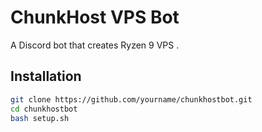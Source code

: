 # ChunkHost VPS Bot

A Discord bot that creates Ryzen 9 VPS .

## Installation

```bash
git clone https://github.com/yourname/chunkhostbot.git
cd chunkhostbot
bash setup.sh

